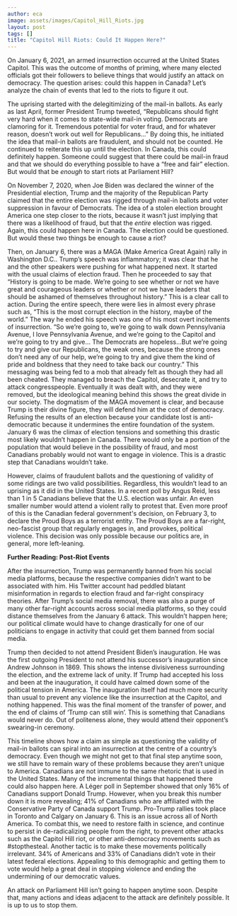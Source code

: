 ```yaml
---
author: eca
image: assets/images/Capitol_Hill_Riots.jpg
layout: post
tags: []
title: "Capitol Hill Riots: Could It Happen Here?"
---
```


On January 6, 2021, an armed insurrection occurred at the United States
Capitol. This was the outcome of months of priming, where many elected
officials got their followers to believe things that would justify an
attack on democracy. The question arises: could this happen in Canada?
Let’s analyze the chain of events that led to the riots to figure it
out.

The uprising started with the delegitimizing of the mail-in ballots. As
early as last April, former President Trump tweeted, “Republicans should
fight very hard when it comes to state-wide mail-in voting. Democrats
are clamoring for it. Tremendous potential for voter fraud, and for
whatever reason, doesn’t work out well for Republicans…” By doing this,
he initiated the idea that mail-in ballots are fraudulent, and should
not be counted. He continued to reiterate this up until the election. In
Canada, this could definitely happen. Someone could suggest that there
could be mail-in fraud and that we should do everything possible to have
a “free and fair” election. But would that be *enough* to start riots at
Parliament Hill?

On November 7, 2020, when Joe Biden was declared the winner of the
Presidential election, Trump and the majority of the Republican Party
claimed that the entire election was rigged through mail-in ballots and
voter suppression in favour of Democrats. The idea of a stolen election
brought America one step closer to the riots, because it wasn’t just
implying that there was a likelihood of fraud, but that the *entire*
election was rigged. Again, this could happen here in Canada. The
election could be questioned. But would these two things be enough to
cause a riot?

Then, on January 6, there was a MAGA (Make America Great Again) rally in
Washington D.C.. Trump’s speech was inflammatory; it was clear that he
and the other speakers were pushing for what happened next. It started
with the usual claims of election fraud. Then he proceeded to say that
“History is going to be made. We’re going to see whether or not we have
great and courageous leaders or whether or not we have leaders that
should be ashamed of themselves throughout history.” This is a clear
call to action. During the entire speech, there were lies in almost
every phrase such as, “This is the most corrupt election in the history,
maybe of the world.” The way he ended his speech was one of his most
overt incitements of insurrection. “So we’re going to, we’re going to
walk down Pennsylvania Avenue, I love Pennsylvania Avenue, and we’re
going to the Capitol and we’re going to try and give… The Democrats are
hopeless...But we’re going to try and give our Republicans, the weak
ones, because the strong ones don’t need any of our help, we’re going to
try and give them the kind of pride and boldness that they need to take
back our country.” This messaging was being fed to a mob that already
felt as though they had all been cheated. They managed to breach the
Capitol, desecrate it, and try to attack congresspeople. Eventually it
was dealt with, and they were removed, but the ideological meaning
behind this shows the great divide in our society. The dogmatism of the
MAGA movement is clear, and because Trump is their divine figure, they
will defend him at the cost of democracy. Refusing the results of an
election because your candidate lost is anti-democratic because it
undermines the entire foundation of the system. January 6 was the climax
of election tensions and something this drastic most likely wouldn’t
happen in Canada. There would only be a portion of the population that
would believe in the possibility of fraud, and most Canadians probably
would not want to engage in violence. This is a drastic step that
Canadians wouldn’t take.

However, claims of fraudulent ballots and the questioning of validity of
some ridings are two valid possibilities. Regardless, this wouldn’t lead
to an uprising as it did in the United States. In a recent poll by Angus
Reid, less than 1 in 5 Canadians believe that the U.S. election was
unfair. An even smaller number would attend a violent rally to protest
that. Even more proof of this is the Canadian federal government's
decision, on February 3, to declare the Proud Boys as a terrorist
entity. The Proud Boys are a far-right, neo-fascist group that regularly
engages in, and provokes, political violence. This decision was only
possible because our politics are, in general, more left-leaning.

**Further Reading: Post-Riot Events**

After the insurrection, Trump was permanently banned from his social
media platforms, because the respective companies didn’t want to be
associated with him. His Twitter account had peddled blatant
misinformation in regards to election fraud and far-right conspiracy
theories. After Trump’s social media removal, there was also a purge of
many other far-right accounts across social media platforms, so they
could distance themselves from the January 6 attack. This wouldn’t
happen here; our political climate would have to change drastically for
one of our politicians to engage in activity that could get them banned
from social media.

Trump then decided to not attend President Biden’s inauguration. He was
the first outgoing President to not attend his successor’s inauguration
since Andrew Johnson in 1869. This shows the intense divisiveness
surrounding the election, and the extreme lack of unity. If Trump had
accepted his loss and been at the inauguration, it could have calmed
down some of the political tension in America. The inauguration itself
had much more security than usual to prevent any violence like the
insurrection at the Capitol, and nothing happened. This was the final
moment of the transfer of power, and the end of claims of ‘Trump can
still win’. This is something that Canadians would never do. Out of
politeness alone, they would attend their opponent’s swearing-in
ceremony.

This timeline shows how a claim as simple as questioning the validity of
mail-in ballots can spiral into an insurrection at the centre of a
country’s democracy. Even though we might not get to that final step
anytime soon, we still have to remain wary of these problems because
they aren’t unique to America. Canadians are not immune to the same
rhetoric that is used in the United States. Many of the incremental
things that happened there could also happen here. A Léger poll in
September showed that only 16% of Canadians support Donald Trump.
However, when you break this number down it is more revealing; 41% of
Canadians who are affiliated with the Conservative Party of Canada
support Trump. Pro-Trump rallies took place in Toronto and Calgary on
January 6. This is an issue across all of North America. To combat this,
we need to restore faith in science, and continue to persist in
de-radicalizing people from the right, to prevent other attacks such as
the Capitol Hill riot, or other anti-democracy movements such as
\#stopthesteal. Another tactic is to make these movements politically
irrelevant. 34% of Americans and 33% of Canadians didn’t vote in their
latest federal elections. Appealing to this demographic and getting them
to vote would help a great deal in stopping violence and ending the
undermining of our democratic values.

An attack on Parliament Hill isn’t going to happen anytime soon. Despite
that, many actions and ideas adjacent to the attack are definitely
possible. It is up to us to stop them.

